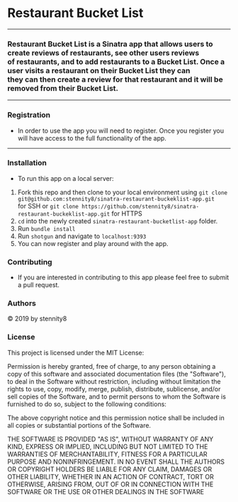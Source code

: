 # Restaurant Bucket List
___
### Restaurant Bucket List is a Sinatra app that allows users to create reviews of restaurants, see other users reviews <br> of restaurants, and to add restaurants to a Bucket List.  Once a user visits a restaurant on their Bucket List they can <br> they can then create a review for that restaurant and it will be removed from their Bucket List.
___

### Registration
* In order to use the app you will need to register.  Once you register you will have access to the full functionality of the app.
___

### Installation
* To run this app on a local server:
1. Fork this repo and then clone to your local environment using `git clone git@github.com:stennity8/sinatra-restaurant-buckeklist-app.git` <br> for SSH or `git clone https://github.com/stennity8/sinatra-restaurant-buckeklist-app.git` for HTTPS
2. `cd` into the newly created `sinatra-restaurant-bucketlist-app` folder.
3.  Run `bundle install`
4. Run `shotgun` and navigate to `localhost:9393`
5. You can now register and play around with the app. 

### Contributing
* If you are interested in contributing to this app please feel free to submit a pull request.

### Authors
© 2019 by stennity8

### License
This project is licensed under the MIT License:

Permission is hereby granted, free of charge, to any person obtaining a copy of this software and associated documentation files (the "Software"), to deal in the Software without restriction, including without limitation the rights to use, copy, modify, merge, publish, distribute, sublicense, and/or sell copies of the Software, and to permit persons to whom the Software is furnished to do so, subject to the following conditions:

The above copyright notice and this permission notice shall be included in all copies or substantial portions of the Software.

THE SOFTWARE IS PROVIDED "AS IS", WITHOUT WARRANTY OF ANY KIND, EXPRESS OR IMPLIED, INCLUDING BUT NOT LIMITED TO THE WARRANTIES OF MERCHANTABILITY, FITNESS FOR A PARTICULAR PURPOSE AND NONINFRINGEMENT. IN NO EVENT SHALL THE AUTHORS OR COPYRIGHT HOLDERS BE LIABLE FOR ANY CLAIM, DAMAGES OR OTHER LIABILITY, WHETHER IN AN ACTION OF CONTRACT, TORT OR OTHERWISE, ARISING FROM, OUT OF OR IN CONNECTION WITH THE SOFTWARE OR THE USE OR OTHER DEALINGS IN THE SOFTWARE